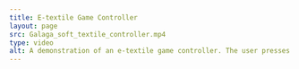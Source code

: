 ```yaml
---
title: E-textile Game Controller
layout: page
src: Galaga_soft_textile_controller.mp4
type: video
alt: A demonstration of an e-textile game controller. The user presses metal buttons that are sewn into the e-textile controller, which is placed on a large game controller-shaped pillow. 
---
```


